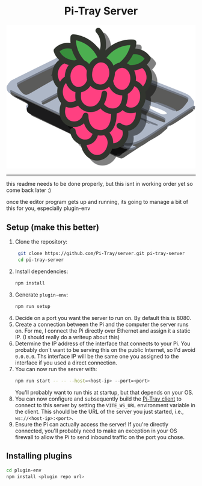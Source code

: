 <h1 align="center">Pi-Tray Server</h1>
<p align="center">
    <img src="./icon.svg" />
</p>

---

this readme needs to be done properly, but this isnt in working order yet so come back later :)

once the editor program gets up and running, its going to manage a bit of this for you, especially plugin-env

## Setup (make this better)

1. Clone the repository:
   ```bash
    git clone https://github.com/Pi-Tray/server.git pi-tray-server
    cd pi-tray-server
    ```
2. Install dependencies:
   ```bash
   npm install
   ```
3. Generate `plugin-env`:
   ```bash
   npm run setup
   ```
4. Decide on a port you want the server to run on. By default this is 8080.
5. Create a connection between the Pi and the computer the server runs on. For me, I connect the Pi directly over Ethernet and assign it a static IP. (I should really do a writeup about this)
6. Determine the IP address of the interface that connects to your Pi. You probably don't want to be serving this on the public Internet, so I'd avoid `0.0.0.0`. Ths interface IP will be the same one you assigned to the interface if you used a direct connection.
7. You can now run the server with:
   ```bash
   npm run start -- -- --host=<host-ip> --port=<port>
   ``` 
   You'll probably want to run this at startup, but that depends on your OS.
8. You can now configure and subsequently build the [Pi-Tray client](https://github.com/Pi-Tray/client) to connect to this server by setting the `VITE_WS_URL` environment variable in the client. This should be the URL of the server you just started, i.e., `ws://<host-ip>:<port>`.
9. Ensure the Pi can actually access the server! If you're directly connected, you'll probably need to make an exception in your OS firewall to allow the Pi to send inbound traffic on the port you chose.

## Installing plugins

```bash
cd plugin-env
npm install <plugin repo url>
```

